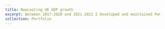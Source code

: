 ```yaml
---
title: Nowcasting UK GDP growth
excerpt: Between 2017-2020 and 2021-2022 I developed and maintained PwC's Nowcasting Model for GDP growth, which we initially launched and [published](https://www.pwc.co.uk/economic-services/ukeo/pwcukeo-section4-nowcasting-july-2017.pdf) in July 2017.  The main idea behind this project was to leverage higher frequency (i.e. daily-monthly) economic indicators to provide an early prediction of lower frequency (i.e. quarterly) GDP growth releases by the ONS. The first model we developed used standard high-dimensional linear regression methods with elastic net penalties. In later iterations, I developed and implemented high-dimensional Bayesian regression models with novel shrinkage priors and a bespoke Markov Chain Monte Carlo (MCMC) algorithm. This  enabled us to more reliably adapt to the inherent sparsity in the data, incorporate in prior knowledge about key economic relationships, and quantify uncertainty around point estimates. Our forecasts were on average within 0.1% of the predicted quarterly GDP growth in out of sample testing. <br/><img src='/images/pwc_nowcasting_17.png' width = '400' height = '400'>
collection: Portfolio
---
```

